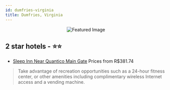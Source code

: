 ```yaml
---
id: dumfries-virginia
title: Dumfries, Virginia
---
```


<center><img src="https://i.travelapi.com/hotels/1000000/800000/792400/792371/bf71c341_z.jpg" alt="Featured Image" /></center>


##  2 star hotels - ⭐️⭐️

-    [Sleep Inn Near Quantico Main Gate](https://us.hurb.com/hotels/dumfries/sleep-inn-near-quantico-main-gate-JNP-JP062336?cmp=18055) Prices from R$381.74
   > Take advantage of recreation opportunities such as a 24-hour fitness center, or other amenities including complimentary wireless Internet access and a vending machine.
